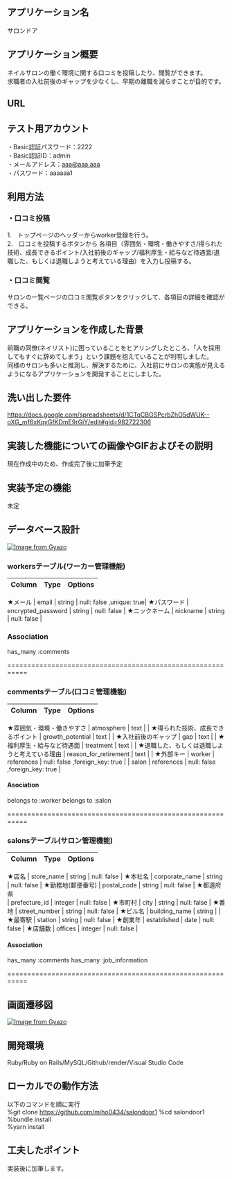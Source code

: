 ## アプリケーション名
サロンドア

## アプリケーション概要
ネイルサロンの働く環境に関する口コミを投稿したり、閲覧ができます。  
求職者の入社前後のギャップを少なくし、早期の離職を減らすことが目的です。

## URL


## テスト用アカウント
・Basic認証パスワード：2222  
・Basic認証ID：admin  
・メールアドレス：aaa@aaa.aaa  
・パスワード：aaaaaa1

## 利用方法
### ・口コミ投稿
1.　トップページのヘッダーからworker登録を行う。  
2.　口コミを投稿するボタンから  各項目（雰囲気・環境・働きやすさ/得られた技術、成長できるポイント/入社前後のギャップ/福利厚生・給与など待遇面/退職した、もしくは退職しようと考えている理由）を入力し投稿する。   

### ・口コミ閲覧
サロンの一覧ページの口コミ閲覧ボタンをクリックして、各項目の詳細を確認ができる。

## アプリケーションを作成した背景
前職の同僚(ネイリスト)に困っていることをヒアリングしたところ、「人を採用してもすぐに辞めてしまう」という課題を抱えていることが判明しました。  
同様のサロンも多いと推測し、解決するために、入社前にサロンの実態が見えるようになるアプリケーションを開発することにしました。


## 洗い出した要件
https://docs.google.com/spreadsheets/d/1CTqCBGSPcrbZhO5dWUK--oXG_mf6xKqyGfKDmE9rGiY/edit#gid=982722306

## 実装した機能についての画像やGIFおよびその説明
現在作成中のため、作成完了後に加筆予定

## 実装予定の機能
未定

## データベース設計
[![Image from Gyazo](https://i.gyazo.com/a4e8e29ec0204aae82ea1de6b8a645ec.png)](https://gyazo.com/a4e8e29ec0204aae82ea1de6b8a645ec)

### workersテーブル(ワーカー管理機能)
| Column             | Type       | Options                  |
| ----------------   | --------   | ------------             |
★メール
| email              | string     | null: false ,unique: true|
★パスワード
| encrypted_password | string     | null: false              |
★ニックネーム
| nickname           | string     | null: false              |


### Association
has_many :comments

===========================================================
### commentsテーブル(口コミ管理機能)

| Column                | Type       | Options                        |
| -------------------   | --------   | -----------------              |
★雰囲気・環境・働きやすさ
| atmosphere            | text       |                                |
★得られた技術、成長できるポイント
| growth_potential      | text       |                                |
★入社前後のギャップ
| gap                   | text       |                                |
★福利厚生・給与など待遇面
| treatment             | text       |                                |
★退職した、もしくは退職しようと考えている理由
| reason_for_retirement | text       |                           |
★外部キー
| worker                | references | null: false ,foreign_key: true |
| salon                 | references | null: false ,foreign_key: true |


#### Asociation
belongs to :worker
belongs to :salon


===========================================================
### salonsテーブル(サロン管理機能)

| Column              | Type       | Options                  |
| ----------------    | --------   | ------------             |
★店名
| store_name          | string     | null: false              |
★本社名
| corporate_name      | string     | null: false              |
★勤務地(郵便番号)
| postal_code         | string     | null: false              |
★都道府県		
| prefecture_id       | integer    | null: false              |
★市町村
| city                | string     | null: false              |
★番地
| street_number       | string     | null: false              |
★ビル名
| building_name       | string     |                          |
★最寄駅
| station             | string     | null: false              |
★創業年
| established         | date       | null: false              |
★店舗数
| offices             | integer    | null: false              |

#### Association
has_many :comments
has_many :job_information

===========================================================
## 画面遷移図
[![Image from Gyazo](https://i.gyazo.com/c7f598e473611bb1bccea46bbdede745.png)](https://gyazo.com/c7f598e473611bb1bccea46bbdede745)

## 開発環境
Ruby/Ruby on Rails/MySQL/Github/render/Visual Studio Code


## ローカルでの動作方法
以下のコマンドを順に実行  
%git clone https://github.com/miho0434/salondoor1
%cd salondoor1 
%bundle install  
%yarn install  

## 工夫したポイント
実装後に加筆します。
